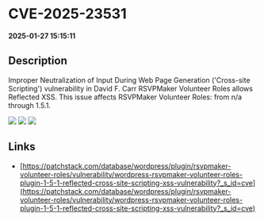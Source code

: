 # CVE-2025-23531

**2025-01-27 15:15:11**

## Description
Improper Neutralization of Input During Web Page Generation ('Cross-site Scripting') vulnerability in David F. Carr RSVPMaker Volunteer Roles allows Reflected XSS. This issue affects RSVPMaker Volunteer Roles: from n/a through 1.5.1.

![](https://img.shields.io/static/v1?label=Score&message=7.1&color=red)
![](https://img.shields.io/static/v1?label=Severity&message=HIGH&color=red)
![](https://img.shields.io/static/v1?label=CWE&message=XSS&color=green)

## Links
- [https://patchstack.com/database/wordpress/plugin/rsvpmaker-volunteer-roles/vulnerability/wordpress-rsvpmaker-volunteer-roles-plugin-1-5-1-reflected-cross-site-scripting-xss-vulnerability?_s_id=cve](https://patchstack.com/database/wordpress/plugin/rsvpmaker-volunteer-roles/vulnerability/wordpress-rsvpmaker-volunteer-roles-plugin-1-5-1-reflected-cross-site-scripting-xss-vulnerability?_s_id=cve)
